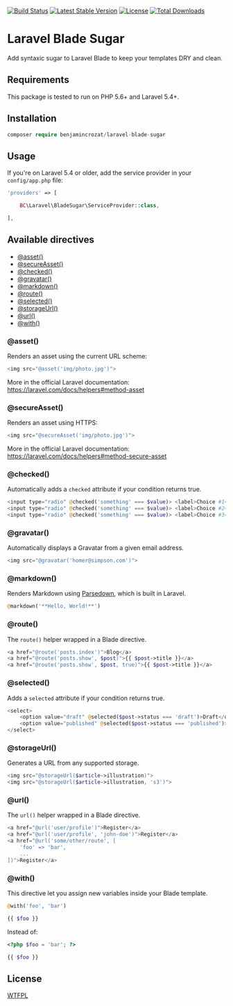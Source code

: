 [![Build Status](https://travis-ci.org/benjamincrozat/laravel-blade-sugar.svg?branch=master)](https://travis-ci.org/benjamincrozat/laravel-blade-sugar)
[![Latest Stable Version](https://poser.pugx.org/benjamincrozat/laravel-blade-sugar/v/stable)](https://packagist.org/packages/benjamincrozat/laravel-blade-sugar)
[![License](https://poser.pugx.org/benjamincrozat/laravel-blade-sugar/license)](https://packagist.org/packages/benjamincrozat/laravel-blade-sugar)
[![Total Downloads](https://poser.pugx.org/benjamincrozat/laravel-blade-sugar/downloads)](https://packagist.org/packages/benjamincrozat/laravel-blade-sugar)

# Laravel Blade Sugar

Add syntaxic sugar to Laravel Blade to keep your templates DRY and clean.

## Requirements

This package is tested to run on PHP 5.6+ and Laravel 5.4+.

## Installation

```php
composer require benjamincrozat/laravel-blade-sugar
```

## Usage

If you're on Laravel 5.4 or older, add the service provider in your ```config/app.php``` file:

```php
'providers' => [

    BC\Laravel\BladeSugar\ServiceProvider::class,

],
```

## Available directives

- [@asset()](#asset)
- [@secureAsset()](#secureasset)
- [@checked()](#checked)
- [@gravatar()](#gravatar)
- [@markdown()](#markdown)
- [@route()](#route)
- [@selected()](#selected)
- [@storageUrl()](#storageUrl)
- [@url()](#url)
- [@with()](#with)

### @asset()

Renders an asset using the current URL scheme:

```php
<img src="@asset('img/photo.jpg')">
```

More in the official Laravel documentation: https://laravel.com/docs/helpers#method-asset

### @secureAsset()

Renders an asset using HTTPS:

```php
<img src="@secureAsset('img/photo.jpg')">
```

More in the official Laravel documentation: https://laravel.com/docs/helpers#method-secure-asset

### @checked()

Automatically adds a `checked` attribute if your condition returns true.

```php
<input type="radio" @checked('something' === $value)> <label>Choice #1</label>
<input type="radio" @checked('something' === $value)> <label>Choice #2</label>
<input type="radio" @checked('something' === $value)> <label>Choice #3</label>
```

### @gravatar()

Automatically displays a Gravatar from a given email address.

```php
<img src="@gravatar('homer@simpson.com')">
```

### @markdown()

Renders Markdown using [Parsedown](https://github.com/erusev/parsedown), which is built in Laravel.

```php
@markdown('**Hello, World!**')
```

### @route()

The `route()` helper wrapped in a Blade directive.

```php
<a href="@route('posts.index')">Blog</a>
<a href="@route('posts.show', $post)">{{ $post->title }}</a>
<a href="@route('posts.show', $post, true)">{{ $post->title }}</a>
```

### @selected()

Adds a `selected` attribute if your condition returns true.

```php
<select>
    <option value="draft" @selected($post->status === 'draft')>Draft</option>
    <option value="published" @selected($post->status === 'published')>Published</option>
</select>
```

### @storageUrl()

Generates a URL from any supported storage.

```php
<img src="@storageUrl($article->illustration)">
<img src="@storageUrl($article->illustration, 's3')">
```

### @url()

The `url()` helper wrapped in a Blade directive.

```php
<a href="@url('user/profile')">Register</a>
<a href="@url('user/profile', 'john-doe')">Register</a>
<a href="@url('some/other/route', [
    'foo' => 'bar',
    ...
])">Register</a>
```

### @with()

This directive let you assign new variables inside your Blade template.

```php
@with('foo', 'bar')

{{ $foo }}
```

Instead of:

```php
<?php $foo = 'bar'; ?>

{{ $foo }}
```

## License

[WTFPL](http://www.wtfpl.net/about/)
